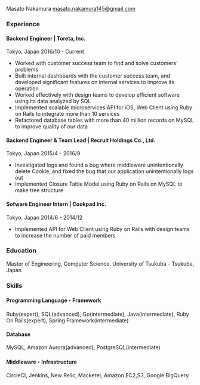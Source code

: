 
Masato Nakamura
masato.nakamura145@gmail.com

### Experience

#### Backend Engineer | Toreta, Inc.
Tokyo, Japan 2016/10 - Current

* Worked with customer success team to find and solve customers' problems
* Built internal dashboards with the customer success team, and developed significant features on internal services to improve its operation
* Worked effectively with design teams to develop efficient software using its data analyzed by SQL
* Implemented scalable microservices API for iOS, Web Client using Ruby on Rails to integrate more than 10 services
* Refactored database tables with more than 40 million records on MySQL to improve quality of our data

#### Backend Engineer & Team Lead | Recruit Holdings Co., Ltd.
Tokyo, Japan 2015/4 - 2016/9

* Investigated logs and found a bug where middleware unintentionally delete Cookie, and fixed the bug that our application unintentionally logs out
* Implemented Closure Table Model using Ruby on Rails on MySQL to make tree structure

#### Sofware Engineer Intern | Cookpad Inc.
Tokyo, Japan 2014/6 - 2014/12

* Implemented API for Web Client using Ruby on Rails with design teams to increase the number of paid members

### Education
Master of Engineering, Computer Science. University of Tsukuba - Tsukuba, Japan

### Skills

#### Programming Language・Framework
Ruby(expert), SQL(advanced), Go(intermediate), Java(intermediate), Ruby On Rails(expert), Spring Framework(intermediate)

#### Database
MySQL, Amazon Aurora(advanced), PostgreSQL(intermediate)

#### Middleware・Infrastructure
CircleCI, Jenkins, New Relic, Mackerel, Amazon EC2,S3, Google BigQuery
